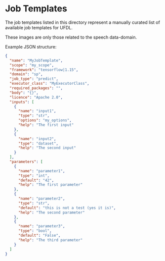# Job Templates

The job templates listed in this directory represent a manually curated list of
available job templates for UFDL.

These images are only those related to the speech data-domain.

Example JSON structure:

```json
{
  "name": "MyJobTemplate",
  "scope": "my_scope",
  "framework": "tensorflow|1.15",
  "domain": "sp",
  "job_type": "predict",
  "executor_class": "MyExecutorClass",
  "required_packages": "",
  "body": "{}",
  "licence": "Apache 2.0",
  "inputs": [
    {
      "name": "input1",
      "type": "str",
      "options": "my_options",
      "help": "The first input"
    },
    {
      "name": "input2",
      "type": "dataset",
      "help": "The second input"
    }
  ],
  "parameters": [
    {
      "name": "parameter1",
      "type": "int",
      "default": "42",
      "help": "The first parameter"
    },
    {
      "name": "parameter2",
      "type": "str",
      "default": "this is not a test (yes it is)",
      "help": "The second parameter"
    },
    {
      "name": "parameter3",
      "type": "bool",
      "default": "False",
      "help": "The third parameter"
    }
  ]
}
```
